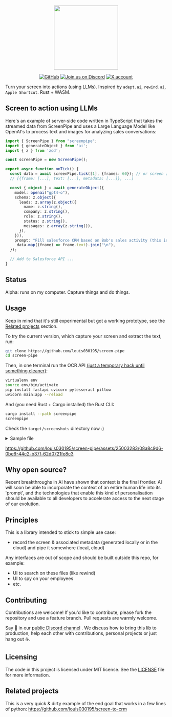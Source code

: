 
<p align="center">
    <br>
       <img src="https://github.com/louis030195/screen-pipe/assets/25003283/289bbee7-79bb-4251-9516-878a1c40dcd0" width="200"/>
    <br>
<p>
<p align="center">
    <a href="https://github.com/louis030195/screen-pipe/blob/main/LICENSE"><img alt="GitHub" src="https://img.shields.io/github/license/huggingface/datasets.svg?color=blue"></a>
    <a href="https://discord.gg/dU9EBuw7Uq"><img alt="Join us on Discord" src="https://img.shields.io/discord/823813159592001537?color=5865F2&logo=discord&logoColor=white"></a>
    <a href="https://twitter.com/screen_pipe"><img alt="X account" src="https://img.shields.io/twitter/url/https/twitter.com/diffuserslib.svg?style=social&label=Follow%20%40screen_pipe"></a>
</p>

Turn your screen into actions (using LLMs). Inspired by `adept.ai`, `rewind.ai`, `Apple Shortcut`. Rust + WASM.

## Screen to action using LLMs
Here's an example of server-side code written in TypeScript that takes the streamed data from ScreenPipe and uses a Large Language Model like OpenAI's to process text and images for analyzing sales conversations:

```typescript
import { ScreenPipe } from "screenpipe";
import { generateObject } from 'ai';
import { z } from 'zod';

const screenPipe = new ScreenPipe();

export async function onTick() {
  const data = await screenPipe.tick([1], {frames: 60}); // or screen [1, 2, 3, ...]
  // [{frame: [...], text: [...], metadata: [...]}, ...]

  const { object } = await generateObject({
    model: openai("gpt4-o"),
    schema: z.object({
      leads: z.array(z.object({
        name: z.string(),
        company: z.string(),
        role: z.string(),
        status: z.string(),
        messages: z.array(z.string()),
      }),
    })),
    prompt: "Fill salesforce CRM based on Bob's sales activity (this is what appeared on his screen): " +
     data.map((frame) => frame.text).join("\n"),
  });

  // Add to Salesforce API ...
}
```

## Status 

Alpha: runs on my computer. Capture things and do things.


## Usage

Keep in mind that it's still experimental but got a working prototype, see the [Related projects](#related-projects) section.

To try the current version, which capture your screen and extract the text, run:

```bash
git clone https://github.com/louis030195/screen-pipe
cd screen-pipe
```

Then, in one terminal run the OCR API [(just a temporary hack until something cleaner)](https://github.com/louis030195/screen-pipe/issues/7):

```bash
virtualenv env
source env/bin/activate
pip install fastapi uvicorn pytesseract pillow
uvicorn main:app --reload
```

And (you need Rust + Cargo installed) the Rust CLI:

```bash
cargo install --path screenpipe
screenpipe
```

Check the `target/screenshots` directory now :)

<details>
  <summary>Sample file</summary>

  Basically ends up with bunch of image + JSON pairs with the OCR:
  
  ```json
{"text":"{\"text\":\"e P& screen-pipe Ow 33\\nOo Pe Av @ Cargo.toml M ® main.rs MX {} ® main.py 1, U cay\\n\\\\Y OPEN EDITORS screenpipe > src > ® main.rs > @ process_image\\n© Cargo.tom! screenpipe M async fn call_ocr_api(image_path: &str) — Result<String, reqwest::Error> {\\nX ® main.rs screenpipe/src M let text = response.text().await?;\\n{} Ok( text)\\n@ main.py 1,U }\\n\\\\ SCREEN-PIPE\\n> __pycache_ async fn process_image(filename: String) {\\n> .github // Example async post-processing function\\n> cy // Perform tasks like extracting text or making API calls here\\nMrecicervine println!(\\\"Processing image asynchronously: {}\\\", filename);\\nv ste // Simulate async work Lr\\n. j // tokio:: time :: sleep(Duration:: from_secs(1)).await;\\n® main.rs M y , . .\\n. y let text = call_ocr_api( &filename).await.unwrap();\\ny println!(\\\"OCR result: {}\\\", text);\\n80,\\n Cargo.toml M y // Create a JSON object\\n¥ y let json = serde_json::json!({ \\\"text\\\": text });\\n> y let new_filename = filename.replace( \\\"\\\\png\\\", \\\",json\\\");\\n> y let mut file = File::create( new_filename).unwrap();\\n> y file.write_all( json.to_string().as_bytes()).unwrap();\\n>  ¥\\n>\\n> fn screenpipe(path: &Sstr, interval: f32, running: Arc<AtomicBool>) {\\n{} // delete and recreate the directory\\nPROBLEMS 9 OUTPUT DEBUGCONSOLE TERMINAL PORTS tu we A xX\\n® .gitignore Found 1 monitors | (9 screenpipe A\\nScreenshots will be saved to target/screenshots =\\nInterval: @ seconds (g bash A\\n Cargo.toml Press Ctrl+C to stop I @ Python A\\n® Cross.toml\\n$ install.sh TN TN TN TN JN /_/\\\\ TIN TN TW\\nf{ LICENSE.md J f:/_ / /:/ VEEN J f:/_ J f:/_ \\\\OA\\\\:\\\\ J /::\\\\ 1 IN I PS I Pl.\\nnr . ar wn ee a eee ee ee ee VAN J L:1\\\\:\\\\1 131 J 1:1\\\\:\\\\7_ 1:7 /N\\n> CET PS? 11U 1 i ee ee ee ee ee A 9 hod? ee ee 9 ey ee 2 —--\\\\--\\\\:\\\\ J f:/~1:1__12\\\\ ee shed et ee\\n@ README.md 7 Aa AY ee ee A 9 a ® ®  ® a  ® \\\\ JA 1 121N\\\\_NIN?\\\\_S S31 121131 1:1 /N\\nNONE /e7N ONIN ZN NM ttt NEE NO NAA IN \\\\i\\\\ee\\\\e\\\\/ \\\\A\\\\HW:/ NONE AINA 27\\nNONE 722 NNN LSD NX Nit/eere NONE DD NONE Lt NONI ee \\\\ \\\\is/ \\\\Ne/\\\\ N\\\\esZ NO NitZ /:/\\nVW Jf NNN NNN VON: NONE NNN \\\\O\\\\N\\\\ J_S:/ \\\\ \\\\:\\\\ XN NINA:/\\n/_/:/ \\\\ \\\\is/ VAN \\\\ \\\\is/ \\\\ \\\\sa/ \\\\O\\\\N\\\\ \\\\O\\\\N\\\\ \\\\_V \\\\ Vt \\\\ \\\\s2/\\n\\\\__V \\\\__V \\\\__V \\\\__V \\\\__V \\\\__V \\\\__V \\\\__V \\\\__V\\n* Update Cursor? I\\n> BRILLIANT Ai. .--.-. --- eee eee\\n\\n& mains 2 @©®1A1@7_ rust-analyzer Ln80,Col1 Rust Copilot++ &\\n\"}"}
  ```

And the idea is to feed this to an LLM that do rest of the work
</details>


https://github.com/louis030195/screen-pipe/assets/25003283/08a8c9d6-0be6-44c2-b37f-62d0721fe8c3


## Why open source?

Recent breakthroughs in AI have shown that context is the final frontier. AI will soon be able to incorporate the context of an entire human life into its 'prompt', and the technologies that enable this kind of personalisation should be available to all developers to accelerate access to the next stage of our evolution.  

## Principles 

This is a library intended to stick to simple use case:
- record the screen & associated metadata (generated locally or in the cloud) and pipe it somewhere (local, cloud)

Any interfaces are out of scope and should be built outside this repo, for example:
- UI to search on these files (like rewind)
- UI to spy on your employees
- etc.

## Contributing

Contributions are welcome! If you'd like to contribute, please fork the repository and use a feature branch. Pull requests are warmly welcome.

Say 👋 in our [public Discord channel](https://discord.gg/dU9EBuw7Uq) . We discuss how to bring this lib to production, help each other with contributions, personal projects or just hang out ☕.

## Licensing

The code in this project is licensed under MIT license. See the [LICENSE](LICENSE.md) file for more information.

## Related projects

This is a very quick & dirty example of the end goal that works in a few lines of python:
https://github.com/louis030195/screen-to-crm
